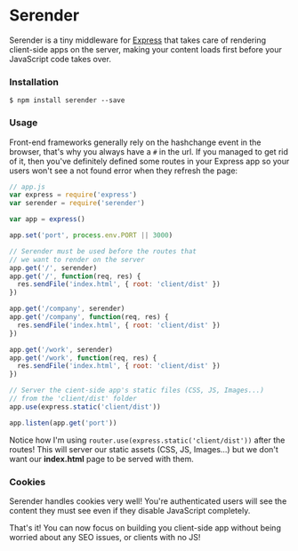 Serender
========

Serender is a tiny middleware for [Express](http://expressjs.com/) that takes care of rendering client-side apps on the server, making your content loads first before your JavaScript code takes over.

### Installation

```
$ npm install serender --save
```

### Usage

Front-end frameworks generally rely on the hashchange event in the browser, that's why you always have a ```#``` in the url. If you managed to get rid of it, then you've definitely defined some routes in your Express app so your users won't see a not found error when they refresh the page:

```javascript
// app.js
var express = require('express')
var serender = require('serender')

var app = express()

app.set('port', process.env.PORT || 3000)

// Serender must be used before the routes that
// we want to render on the server
app.get('/', serender)
app.get('/', function(req, res) {
  res.sendFile('index.html', { root: 'client/dist' })
})

app.get('/company', serender)
app.get('/company', function(req, res) {
  res.sendFile('index.html', { root: 'client/dist' })
})

app.get('/work', serender)
app.get('/work', function(req, res) {
  res.sendFile('index.html', { root: 'client/dist' })
})

// Server the cient-side app's static files (CSS, JS, Images...)
// from the 'client/dist' folder
app.use(express.static('client/dist'))

app.listen(app.get('port'))
```

Notice how I'm using ```router.use(express.static('client/dist'))``` after the routes! This will server our static assets (CSS, JS, Images...) but we don't want our **index.html** page to be served with them.

### Cookies

Serender handles cookies very well! You're authenticated users will see the content they must see even if they disable JavaScript completely.

That's it! You can now focus on building you client-side app without being worried about any SEO issues, or clients with no JS!